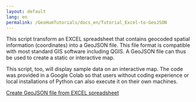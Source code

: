 ```yaml
---
layout: default
lang: en
permalink: /GeoHumTutorials/docs_en/Tutorial_Excel-to-GeoJSON
---
```


This script transform an EXCEL spreadsheet that contains geocoded spatial information (coordinates) into a GeoJSON file. This file format is compatible with most standard GIS software including QGIS. A GeoJSON file can thus be used to create a static or interactive map.

This script, too, will display sample data on an interactive map. The code was provided in a Google Colab so that users without coding experience or local installations of Python can also execute it on their own machines.


[Create GeoJSON file from EXCEL spreadsheet](https://github.com/MonikaBarget/GeoHumTutorials/blob/master/Colab_Geocoding/GEOJSON_from_EXCEL.ipynb)
